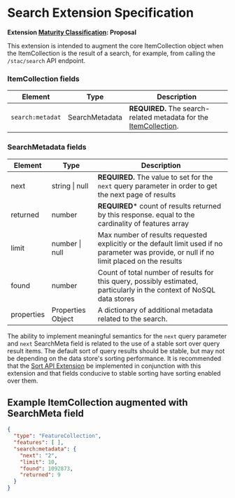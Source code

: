 # Search Extension Specification

**Extension [Maturity Classification](../../../extensions/README.md#extension-maturity): Proposal**

This extension is intended to augment the core ItemCollection object when the ItemCollection is the result of a 
search, for example, from calling the `/stac/search` API endpoint.  

### ItemCollection fields

| Element      | Type          | Description                                                  |
| ------------ | ------------- | ------------------------------------------------------------ |
| `search:metadat`  | SearchMetadata | **REQUIRED.** The search-related metadata for the [ItemCollection](../itemcollection-spec/README.md). |

### SearchMetadata fields

| Element      | Type          | Description                                                  |
| ------------ | ------------- | ------------------------------------------------------------ |
| next         | string \| null | **REQUIRED.** The value to set for the `next` query parameter in order to get the next page of results |
| returned     | number         | **REQUIRED*** count of results returned by this response. equal to the cardinality of features array |
| limit        | number \| null | Max number of results requested explicitly or the default limit used if no parameter was provide, or null if no limit placed on the results|
| found        | number         | Count of total number of results for this query, possibly estimated, particularly in the context of NoSQL data stores |
| properties   | Properties Object | A dictionary of additional metadata related to the search. |

The ability to implement meaningful semantics for the `next` query parameter and `next` SearchMeta field is related to the use of a stable sort over query result items.  The default sort of query results should be stable, but may not be depending on the data store's sorting performance.  It is recommended that the [Sort API Extension](../../api-spec/extensions/sort/README.md) be implemented in conjunction with this extension and that fields conducive to stable sorting have sorting enabled over them.  

## Example ItemCollection augmented with SearchMeta field
  
```json
{
  "type": "FeatureCollection",
  "features": [ ],
  "search:metadata": {
    "next": "2", 
    "limit": 10, 
    "found": 1092873, 
    "returned": 9
  }
}
```
